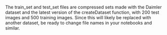 The train_set and test_set files are compressed sets made with the Daimler dataset and the latest version of the createDataset function, with 200 test images and 500 training images. Since this will likely be replaced with another dataset, be ready to change file names in your notebooks and similar.